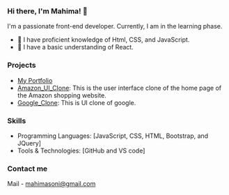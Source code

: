 ### Hi there, I'm Mahima! 👋

I'm a passionate front-end developer. Currently, I am in the learning phase.

- 🔭 I have proficient knowledge of Html, CSS, and JavaScript.
- 🌱 I have a basic understanding of React.

### Projects
- [My Portfolio](https://github.com/sonimahi98/My-portfolio)
- [Amazon_UI_Clone](https://github.com/sonimahi98/Amazon_UI_Clone): This is the user interface clone of the home page of the Amazon shopping website.
- [Google_Clone](https://github.com/sonimahi98/Google_Clone): This is UI clone of google.

### Skills

- Programming Languages: [JavaScript, CSS, HTML, Bootstrap, and JQuery]
- Tools & Technologies: [GitHub and VS code]

### Contact me
Mail - mahimasoni@gmail.com



